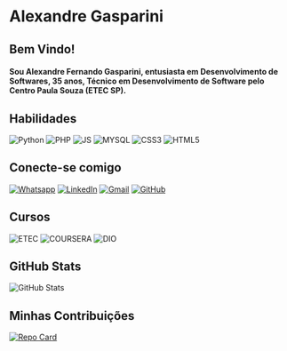 # Alexandre Gasparini

## Bem Vindo!
#### Sou Alexandre Fernando Gasparini, entusiasta em Desenvolvimento de Softwares, 35 anos, Técnico em Desenvolvimento de Software pelo Centro Paula Souza (ETEC SP).
 
## Habilidades
![Python](https://img.shields.io/badge/PYTHON-yellow?style=for-the-badge&logo=python&logoColor=blue) ![PHP](https://img.shields.io/badge/PHP-777BB4?style=for-the-badge&logo=php&logoColor=white) ![JS](https://img.shields.io/badge/JAVASCRIPT-323330?style=for-the-badge&logo=javascript&logoColor=F7DF1E) ![MYSQL](https://img.shields.io/badge/MYSQL-005C84?style=for-the-badge&logo=mysql&logoColor=white) ![CSS3](https://img.shields.io/badge/CSS3-blue?style=for-the-badge&logo=css3&logoColor=white) ![HTML5](https://img.shields.io/badge/HTML5-orange?style=for-the-badge&logo=html5&logoColor=white) 


## Conecte-se comigo
[![Whatsapp](https://img.shields.io/badge/WhatsApp-25D366?style=for-the-badge&logo=whatsapp&logoColor=white)](https://wa.me/5511991072362)  [![LinkedIn](https://img.shields.io/badge/LinkedIn-white?style=for-the-badge&logo=linkedin&logoColor=0E76A8)](https://www.linkedin.com/in/alexandre-gasparini) [![Gmail](https://img.shields.io/badge/Gmail-black?style=for-the-badge&logo=Gmail)](mailto:alexandrefernandoo@gmail.com)
 [![GitHub](https://img.shields.io/badge/GitHub-gray?style=for-the-badge&logo=GitHub)](https://github.com/Alex-Gasparini)


## Cursos

![ETEC](https://img.shields.io/badge/ETEC_SP-red?style=for-the-badge&logo=etecsp&logoColor=white) ![COURSERA](https://img.shields.io/badge/COURSERA-0056D2?style=for-the-badge&logo=coursera&logoColor=white) ![DIO](https://img.shields.io/badge/DIO-black?style=for-the-badge&logo=dio)

## GitHub Stats

![GitHub Stats](https://github-readme-stats.vercel.app/api?username=Alex-Gasparini&theme=transparent&bg_color=000&border_color=008000&show_icons=true&icon_color=008000&title_color=008000&hide_title=true&text_color=FFF)

## Minhas Contribuições

[![Repo Card](https://github-readme-stats.vercel.app/api/pin/?username=Alex-Gasparini&repo=dio-lab-open-source&bg_color=000&border_color=008000&show_icons=true&icon_color=008000&title_color=008000&text_color=FFF)](https://github.com/Alex-Gasparini/dio-lab-open-source)
